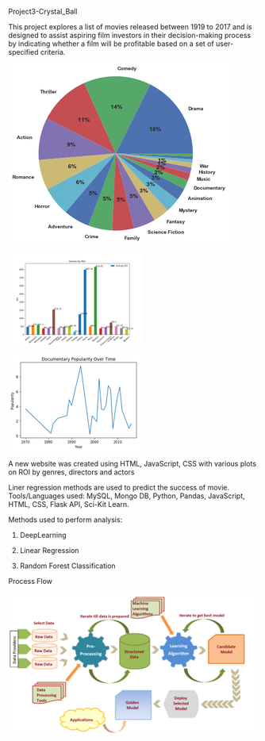 Project3-Crystal_Ball

This project explores a list of movies released between 1919 to 2017 and is designed to assist aspiring film investors in their decision-making process by indicating whether a film will be profitable based on a set of user-specified criteria.

![alt text](https://github.com/nishapkrishna/Crystal_Ball/blob/master/CinematicCrystalBall(EDB)/static/assets/piechart.png)

![alt text](https://github.com/nishapkrishna/Crystal_Ball/blob/master/CinematicCrystalBall(EDB)/static/assets/Genras_by_ROI.png)

![alt text](https://github.com/nishapkrishna/Crystal_Ball/blob/master/CinematicCrystalBall(EDB)/static/assets/Docu_Popularity.png)

A new website was created using HTML, JavaScript, CSS with various plots on ROI by genres, directors and actors

Liner regression methods are used to predict the success of movie.
Tools/Languages used: MySQL, Mongo DB, Python, Pandas, JavaScript, HTML, CSS, Flask API, Sci-Kit Learn.
 
 Methods used to perform analysis:

 1) DeepLearning
 
 2) Linear Regression
 
 3) Random Forest Classification
 
 Process Flow 
 
 ![alt text](https://github.com/nishapkrishna/Crystal_Ball/blob/master/CinematicCrystalBall(EDB)/static/assets/machine-learning-process.png)
 
 




